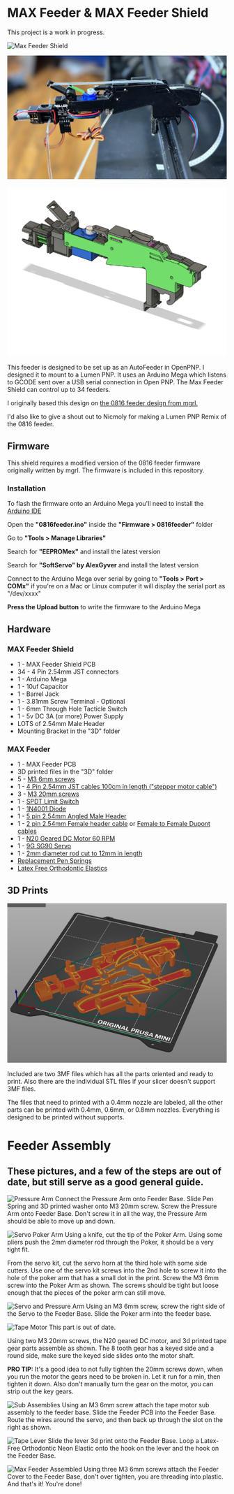 # MAX Feeder & MAX Feeder Shield

This project is a work in progress.

![Max Feeder Shield](/Docs/max-front.jpg)

![Max Feeder 8mm](/Docs/max-feeder-photo.jpg)

![Max Feeder](/Docs/max-feeder-cad.PNG)

This feeder is designed to be set up as an AutoFeeder in OpenPNP. I designed it to mount to a Lumen PNP. It uses an Arduino Mega which listens to GCODE sent over a USB serial connection in Open PNP. The Max Feeder Shield can control up to 34 feeders.

I originally based this design on [the 0816 feeder design from mgrl.](https://docs.mgrl.de/maschine:pickandplace:feeder:0816feeder:nativeshield)

I'd also like to give a shout out to Nicmoly for making a Lumen PNP Remix of the 0816 feeder.

## Firmware

This shield requires a modified version of the 0816 feeder firmware originally written by mgrl. The firmware is included in this repository.

### Installation

To flash the firmware onto an Arduino Mega you'll need to install the [Arduino IDE](https://www.arduino.cc/en/software)

Open the **"0816feeder.ino"** inside the **"Firmware > 0816feeder"** folder

Go to **"Tools > Manage Libraries"**

Search for **"EEPROMex"** and install the latest version

Search for **"SoftServo" by AlexGyver** and install the latest version

Connect to the Arduino Mega over serial by going to **"Tools > Port > COMx"** if you're on a Mac or Linux computer it will display the serial port as "/dev/xxxx"

**Press the Upload button** to write the firmware to the Arduino Mega

## Hardware

### MAX Feeder Shield
- 1 - MAX Feeder Shield PCB
- 34 - 4 Pin 2.54mm JST connectors
- 1 - Arduino Mega
- 1 - 10uf Capacitor
- 1 - Barrel Jack
- 1 - 3.81mm Screw Terminal - Optional
- 1 - 6mm Through Hole Tacticle Switch
- 1 - 5v DC 3A (or more) Power Supply
- LOTS of 2.54mm Male Header
- Mounting Bracket in the "3D" folder

### MAX Feeder
- 1 - MAX Feeder PCB
- 3D printed files in the "3D" folder
- 5 - [M3 6mm screws](https://www.amazon.com/Alloy-Steel-Socket-Screws-Black/dp/B00W8YSCIS/)
- 1 - [4 Pin 2.54mm JST cables 100cm in length ("stepper motor cable")](https://www.amazon.com/Wires-Motor-XH2-54-4P-PH2-0-6P-Printers-Accessories%EF%BC%8C3D/dp/B08PV6XGK2/)
- 3 - [M3 20mm screws](https://www.amazon.com/Prime-Line-9180478-Socket-Screws-10-Pack/dp/B07D5S3154/)
- 1 - [SPDT Limit Switch](https://www.amazon.com/dp/B088W8WMTB)
- 1 - [1N4001 Diode](https://www.amazon.com/MCIGICM-Rectifier-Electronic-Silicon-Doorbell/dp/B071YWNBVM/)
- 1 - [5 pin 2.54mm Angled Male Header](https://www.amazon.com/Antrader-2-54mm-Right-Header-Connector/dp/B07M88GRHG/)
- 1 - [2 pin 2.54mm Female header cable](https://www.amazon.com/Mayata-Female-Jumper-Dupont-Printer/dp/B07H1WDN3R/) or [Female to Female Dupont cables](https://www.amazon.com/EDGELEC-Breadboard-1pin-1pin-Connector-Multicolored/dp/B07GCZVCGS/)
- 1 - [N20 Geared DC Motor 60 RPM](https://www.aliexpress.com/item/3256803042731079.html?pdp_ext_f=%7B"sku_id":"12000024757391447"%7D)
- 1 - [9G SG90 Servo](https://www.amazon.com/Dorhea-Helicopter-Airplane-Walking-Compatible/dp/B08FJ27Q1H/)
- 1 - [2mm diameter rod cut to 12mm in length](https://www.amazon.com/dp/B0962RMLVJ)
- [Replacement Pen Springs](https://www.amazon.com/dp/B089JYV7BT)
- [Latex Free Orthodontic Elastics](https://www.amazon.com/dp/B08NCK1K6P)


## 3D Prints

![Max Feeder Parts](/Docs/3mf.jpg)

Included are two 3MF files which has all the parts oriented and ready to print. Also there are the individual STL files if your slicer doesn't support 3MF files.

The files that need to printed with a 0.4mm nozzle are labeled, all the other parts can be printed with 0.4mm, 0.6mm, or 0.8mm nozzles. Everything is designed to be printed without supports.

# Feeder Assembly

## These pictures, and a few of the steps are out of date, but still serve as a good general guide.

![Pressure Arm](/Docs/assembly_01_pressure_arm.jpg)
Connect the Pressure Arm onto Feeder Base. Slide Pen Spring and 3D printed washer onto M3 20mm screw. Screw the Pressure Arm onto Feeder Base. Don't screw it in all the way, the Pressure Arm should be able to move up and down.

![Servo Poker Arm](/Docs/assembly_02_servo_poker.jpg)
Using a knife, cut the tip of the Poker Arm. Using some pliers push the 2mm diameter rod through the Poker, it should be a very tight fit. 

From the servo kit, cut the servo horn at the third hole with some side cutters. Use one of the servo kit screws into the 2nd hole to screw it into the hole of the poker arm that has a small dot in the print. Screw the M3 6mm screw into the Poker Arm as shown. The screws should be tight but loose enough that the pieces of the poker arm can still move. 

![Servo and Pressure Arm](/Docs/assembly_03_poker_pressure.jpg)
Using an M3 6mm screw, screw the right side of the Servo to the Feeder Base. Slide the Poker arm into the feeder base.

![Tape Motor](/Docs/assembly_04_tape_motor.jpg)
This part is out of date.

Using two M3 20mm screws, the N20 geared DC motor, and 3d printed tape gear parts assemble as shown. The 8 tooth gear has a keyed side and a round side, make sure the keyed side slides onto the motor shaft. 

**PRO TIP:** It's a good idea to not fully tighten the 20mm screws down, when you run the motor the gears need to be broken in. Let it run for a min, then tighten it down. Also don't manually turn the gear on the motor, you can strip out the key gears.

![Sub Assemblies](/Docs/assembly_05_pcb_motor.jpg)
Using an M3 6mm screw attach the tape motor sub assembly to the feeder base. Slide the Feeder PCB into the Feeder Base. Route the wires around the servo, and then back up through the slot on the right as shown.

![Tape Lever](/Docs/assembly_06_lever.jpg)
Slide the lever 3d print onto the Feeder Base. Loop a Latex-Free Orthodontic Neon Elastic onto the hook on the lever and the hook on the Feeder Base.

![Max Feeder Assembled](/Docs/assembly_07_max_feeder.jpg)
Using three M3 6mm screws attach the Feeder Cover to the Feeder Base, don't over tighten, you are threading into plastic. And that's it! You're done!